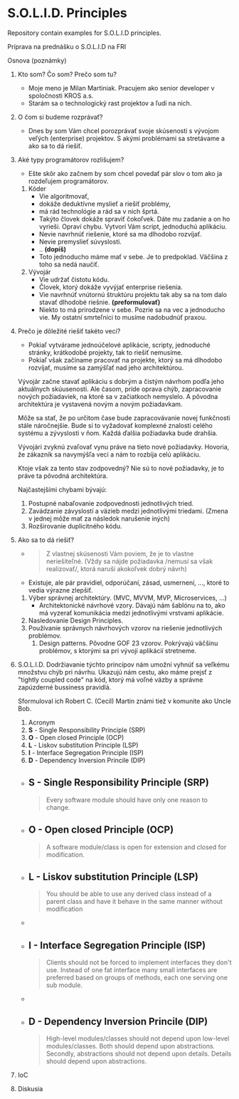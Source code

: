# S.O.L.I.D. Principles
Repository contain examples for S.O.L.I.D principles.

Príprava na prednášku o S.O.L.I.D na FRI

Osnova (poznámky)

1. Kto som? Čo som? Prečo som tu?
    + Moje meno je Milan Martiniak. Pracujem ako senior developer v spoločnosti KROS a.s.
    + Starám sa o technologický rast projektov a ľudí na nich.
1. O čom si budeme rozprávať?
    + Dnes by som Vám chcel porozprávať svoje skúsenosti s vývojom veľých (enterprise) projektov. S akými problémami sa stretávame a ako sa to dá riešiť.
1. Aké typy programátorov rozlišujem?
    + Ešte skôr ako začnem by som chcel povedať pár slov o tom ako ja rozdeľujem programátorov.
    1. Kóder
        + Vie algoritmovať,
        + dokáže deduktívne myslieť a riešiť problémy,
        + má rád technológie a rád sa v nich šprtá.
        + Takýto človek dokáže spraviť čokoľvek. Dáte mu zadanie a on ho vyrieši. Opraví chybu. Vytvorí Vám script, jednoduchú aplikáciu.
        + Nevie navrhnúť riešenie, ktoré sa ma dlhodobo rozvíjať.
        + Nevie premyslieť súvyslosti.
        + .. **(dopíš)**
        + Toto jednoducho máme mať v sebe. Je to predpoklad. Väčšina z toho sa nedá naučiť.
    1. Vývojár
        + Vie udržať čistotu kódu.
        + Človek, ktorý dokáže vyvýjať enterprise riešenia.
        + Vie navrhnúť vnútornú štruktúru projektu tak aby sa na tom dalo stavať dlhodobé riešnie. **(preformulovať)**
        + Niekto to má prirodzene v sebe. Pozrie sa na vec a jednoducho vie. My ostatní smrteľníci to musíme nadobudnúť praxou.
1. Prečo je dôležité riešiť takéto veci?
    + Pokiaľ vytvárame jednoúčelové aplikácie, scripty, jednoduché stránky, krátkodobé projekty, tak to riešiť nemusíme.
    + Pokiaľ však začíname pracovať na projekte, ktorý sa má dlhodobo rozvíjať, musíme sa zamýšľať nad jeho architektúrou.
     
    Vývojár začne stavať aplikáciu s dobrým a čistým návrhom podľa jeho aktuálnych skúusenosti. Ale časom, príde oprava chýb, zapracovanie nových požiadaviek, na ktoré sa v začiatkoch nemyslelo. A pôvodna architektúra je vystavená novým a novým požiadavkam.
    
    Môže sa stať, že po určitom čase bude zapracovávanie novej funkčnosti stále náročnejšie. Bude si to vyžadovať komplexné znalosti celého systému a zývyslosti v ňom. Každá ďalšia požiadavka bude drahšia.
    
    Vývojári zvyknú zvaľovať vynu práve na tieto nové požiadavky. Hovoria, že zákazník sa navymýšľa veci a nám to rozbíja celú aplikáciu.

    Ktoje však za tento stav zodpovedný? 
    Nie sú to nové požiadavky, je to práve ta pôvodná architektúra.

    Najčastejšími chybami bývajú:
    1. Postupné nabaľovanie zodpovednosti jednotlivých tried.
    1. Zavádzanie závyslostí a väzieb medzi jednotlivými triedami. (Zmena v jednej môže mať za následok narušenie iných)
    1. Rozširovanie duplicitného kódu.

1. Ako sa to dá riešiť?
    + >Z vlastnej skúsenosti Vám poviem, že je to vlastne neriešiteľné. (Vždy sa nájde požiadavka /nemusí sa však realizovať/, ktorá naruší akokoľvek dobrý návrh)
    + Existuje, ale pár pravidiel, odporúčaní, zásad, usmernení, ..., ktoré to vedia výrazne zlepšiť.
    1. Výber správnej architektúry. (MVC, MVVM, MVP, Microservices, ...)
        + Architektonické návrhové vzory. Dávajú nám šablónu na to, ako má vyzerať komunikácia medzi jednotlivými vrstvami aplikácie. 
    1. Nasledovanie Design Principles.
    1. Používanie správnych návrhových vzorov na riešenie jednotlivých problémov.
        1. Design patterns. Pôvodne GOF 23 vzorov. Pokrývajú väčšinu problémov, s ktorými sa pri vývojí aplikácií stretneme. 
1. S.O.L.I.D.
    Dodržiavanie týchto princípov nám umožní vyhnúť sa veľkému množstvu chýb pri návrhu. Ukazujú nám cestu, ako máme prejsť z "tightly coupled code" na kód, ktorý má voľné väzby a správne zapúzderné bussiness pravidlá.

    Sformuloval ich Robert C. (Cecil) Martin známi tiež v komunite ako Uncle Bob.


    1. Acronym
    1. **S** - Single Responsibility Principle (SRP)
    1. **O** - Open closed Principle (OCP)
    1. **L** - Liskov substitution Principle (LSP)
    1. **I** - Interface Segregation Principle (ISP)
    1. **D** - Dependency Inversion Princile (DIP)


    - ## **S** - Single Responsibility Principle (SRP)
        > Every software module should have only one reason to change.

    - ## **O** - Open closed Principle (OCP)
        > A software module/class is open for extension and closed for modification.
    - ## **L** - Liskov substitution Principle (LSP)
        > You should be able to use any derived class instead of a parent class and have it behave in the same manner without modification
    - 
    - ## **I** - Interface Segregation Principle (ISP)
        > Clients should not be forced to implement interfaces they don't use. Instead of one fat interface many small interfaces are preferred based on groups of methods, each one serving one sub module.
    - 
    - ## **D** - Dependency Inversion Princile (DIP)
        > High-level modules/classes should not depend upon low-level modules/classes. Both should depend upon abstractions. Secondly, abstractions should not depend upon details. Details should depend upon abstractions.

1. IoC
1. Diskusia